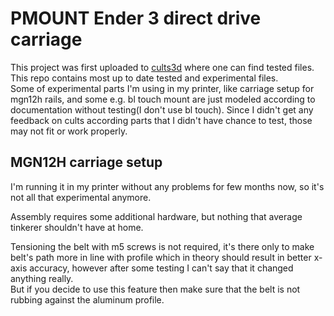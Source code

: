# PMOUNT Ender 3 direct drive carriage

This project was first uploaded to 
[cults3d](https://cults3d.com/en/3d-model/tool/pmount-ender-3-cr10-direct-drive-for-e3d-v6-bmg-titan-5015-4010)
 where one can find tested files.  
This repo contains most up to date tested and experimental files.  
Some of experimental parts I'm using in my printer, like carriage
setup for mgn12h rails, and some e.g. bl touch mount are just modeled according to
documentation without testing(I don't use bl touch). Since I didn't get any feedback on cults according 
parts that I didn't have chance to test, those may not fit or work properly.

## MGN12H carriage setup

I'm running it in my printer without any problems for few months now, so
it's not all that experimental anymore.

Assembly requires some additional hardware, but nothing that average tinkerer shouldn't have at home.

Tensioning the belt with m5 screws is not required, it's there only to make belt's path more in line 
with profile which in theory should result in better x-axis accuracy, however after some testing I can't
say that it changed anything really.  
But if you decide to use this feature then make sure that the belt is not 
rubbing against the aluminum profile.
